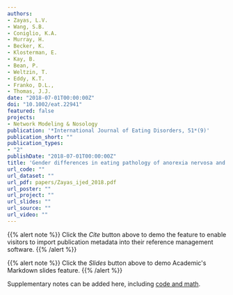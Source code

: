 ```yaml
---
authors:
- Zayas, L.V.
- Wang, S.B.
- Coniglio, K.A.
- Murray, H.
- Becker, K.
- Klosterman, E.
- Kay, B.
- Bean, P.
- Weltzin, T.
- Eddy, K.T.
- Franko, D.L.,
- Thomas, J.J.
date: "2018-07-01T00:00:00Z"
doi: "10.1002/eat.22941"
featured: false
projects: 
- Network Modeling & Nosology
publication: '*International Journal of Eating Disorders, 51*(9)'
publication_short: ""
publication_types:
- "2"
publishDate: "2018-07-01T00:00:00Z"
title: 'Gender differences in eating pathology of anorexia nervosa and bulimia nervosa across new DSM-5 severity categories'
url_code: ""
url_dataset: ""
url_pdf: papers/Zayas_ijed_2018.pdf
url_poster: ""
url_project: ""
url_slides: ""
url_source: ""
url_video: ""
---
```



{{% alert note %}}
Click the *Cite* button above to demo the feature to enable visitors to import publication metadata into their reference management software.
{{% /alert %}}

{{% alert note %}}
Click the *Slides* button above to demo Academic's Markdown slides feature.
{{% /alert %}}

Supplementary notes can be added here, including [code and math](https://sourcethemes.com/academic/docs/writing-markdown-latex/).
